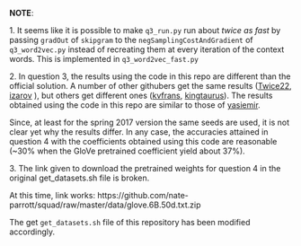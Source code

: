 <p><strong>NOTE</strong>:</p>

<p>1. It seems like it is possible to make <code>q3_run.py</code> run about <i>twice as fast</i> by passing <code>gradOut</code> of <code>skipgram</code> to the <code>negSamplingCostAndGradient</code> of <code>q3_word2vec.py</code> instead of recreating them at every iteration of the context words. This is implemented in <code>q3_word2vec_fast.py</code></p>

<p>2. In question 3, the results using the code in this repo are different than the official solution. A number of other githubers get the same results (<a href="https://github.com/Twice22/CS224n-solutions/blob/master/Assigment%201/assignment1/q3_word_vectors.png">Twice22</a>, <a href="https://github.com/izarov/cs224n/blob/master/assignment1/q3_word_vectors.png">izarov</a> ), but others get different ones (<a href="https://github.com/kvfrans/cs224-solutions/blob/master/a1/q3_word_vectors.png">kvfrans</a>, <a href="https://github.com/kingtaurus/cs224d/blob/master/assignment1/q3_word_vectors.png">kingtaurus</a>). The results obtained using the code in this repo are similar to those of <a href="https://github.com/yasiemir/cs224n/blob/master/assignment1/q3_word_vectors.png">yasiemir</a>.</p>

<p>Since, at least for the spring 2017 version the same seeds are used, it is not clear yet why the results differ. In any case, the accuracies attained in question 4 with the coefficients obtained using this code are reasonable (~30% when the GloVe pretrained coefficient yield about 37%).</p>

<p>3. The link given to download the pretrained weights for question 4 in the original get_datasets.sh file is broken.</p>
<p>At this time, link works: https://github.com/nate-parrott/squad/raw/master/data/glove.6B.50d.txt.zip</p>
<p>The get <code>get_datasets.sh</code> file of this repository has been modified accordingly.</p>
